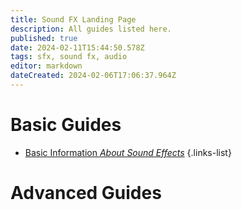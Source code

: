 ```yaml
---
title: Sound FX Landing Page
description: All guides listed here.
published: true
date: 2024-02-11T15:44:50.578Z
tags: sfx, sound fx, audio
editor: markdown
dateCreated: 2024-02-06T17:06:37.964Z
---
```



# Basic Guides
- [Basic Information *About Sound Effects*](/specific-guide/sfx-landing/basic-information)
{.links-list}

# Advanced Guides